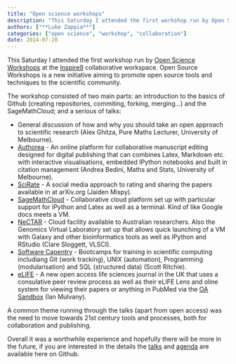 ```yaml
---
title: "Open science workshops"
description: "This Saturday I attended the first workshop run by Open Science Workshops at the Inspire9 collaborative workspace"
authors: ["**Luke Zappia**"]
categories: ["open science", "workshop", "collaboration"]
date: 2014-07-20
---
```


This Saturday I attended the first workshop run by
[Open Science Workshops](https://openscienceworkshops.github.io/) at the
[Inspire9](http://inspire9.com/) collaborative workspace. Open Source Workshops
is a new initiative aiming to promote open source tools and techniques to the
scientific community.

The workshop consisted of two main parts: an introduction to the basics of
Github (creating repositories, commiting, forking, merging...) and the
SageMathCloud; and a serious of talks:

* General discussion of how and why you should take an open approach to
  scientific research (Alex Ghitza, Pure Maths Lecturer,
  University of Melbourne).
* [Authorea](https://www.authorea.com/) - An online platform for collaborative
  manuscript editing designed for digital publishing that can combines Latex,
  Markdown etc. with interactive visualisations, embedded IPython notebooks and
  built in citation management (Andrea Bedini, Maths and Stats, University of
  Melbourne).
* [SciRate](https://scirate.com/) - A social media approach to rating and
  sharing the papers available in at arXiv.org (Jaiden Mispy).
* [SageMathCloud](https://cloud.sagemath.com/) - Collaborative cloud platform
  set up with particular support for IPython and Latex as well as a terminal.
  Kind of like Google docs meets a VM.
* [NeCTAR](https://nectar.org.au/) - Cloud facility available to Australian
  researchers. Also the Genomics Virtual Laboratory set up that allows quick
  launching of a VM with Galaxy and other bioinformatics tools as well as
  IPython and RStudio (Clare Sloggett, VLSCI).
* [Software Capentry](http://software-carpentry.org/) - Bootcamps for training
  in scientific computing includiang Git (work tracking), UNIX (automation),
  Programming (modularisation) and SQL (structured data) (Scott Ritchie).
* [eLIFE](http://elifesciences.org/) - A new open access life sciences journal
  in the UK that uses a consulative peer review process as well as their eLIFE
  Lens and oline system for viewing their papers or anything in PubMed via the
  [OA Sandbox](http://oa-sandbox.org/) (Ian Mulvany).

A common theme running through the talks (apart from open access) was the need
to move towards 21st century tools and processes, both for collaboration and
publishing.

Overall it was a worthwhile experience and hopefully there will be more in the
future, if you are interested in the details the
[talks](https://github.com/silky/osw-material/tree/master/workshop-melb-2014)
and [agenda](https://github.com/OpenScienceWorkshops/osw-material/wiki/Summary-of-the-July-2014-Melbourne-Open-Science-Workshop)
are available here on Github.
